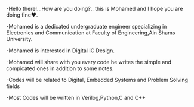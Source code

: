 -Hello there!...How are you doing?.. this is Mohamed and I hope you are doing fine❤.

-Mohamed is a dedicated undergraduate engineer specializing in Electronics and Communication at Faculty of Engineering,Ain Shams University.

-Mohamed is interested in Digital IC Design.

-Mohamed will share with you every code he writes the simple and compicated ones in addition to some notes. 

-Codes will be related to Digital, Embedded Systems and Problem Solving fields

-Most Codes will be written in Verilog,Python,C and C++
